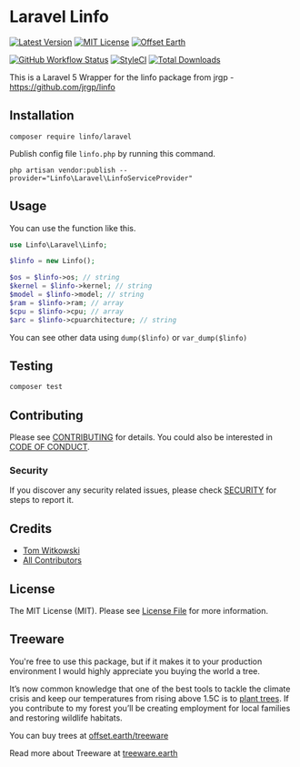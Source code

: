 # Laravel Linfo

[![Latest Version](http://img.shields.io/packagist/v/linfo/laravel.svg?label=Release&style=for-the-badge)](https://packagist.org/packages/linfo/laravel)
[![MIT License](https://img.shields.io/github/license/Astrotomic/laravel-linfo.svg?label=License&color=blue&style=for-the-badge)](https://github.com/Astrotomic/laravel-linfo/blob/master/LICENSE.md)
[![Offset Earth](https://img.shields.io/badge/Treeware-%F0%9F%8C%B3-green?style=for-the-badge)](https://plant.treeware.earth/Astrotomic/laravel-linfo)

[![GitHub Workflow Status](https://img.shields.io/github/workflow/status/Astrotomic/laravel-linfo/run-tests?style=flat-square&logoColor=white&logo=github&label=Tests)](https://github.com/Astrotomic/laravel-linfo/actions?query=workflow%3Arun-tests)
[![StyleCI](https://styleci.io/repos/42302702/shield)](https://styleci.io/repos/42302702)
[![Total Downloads](https://img.shields.io/packagist/dt/linfo/laravel.svg?label=Downloads&style=flat-square)](https://packagist.org/packages/linfo/laravel)

This is a Laravel 5 Wrapper for the linfo package from jrgp - https://github.com/jrgp/linfo

## Installation

```console
composer require linfo/laravel
```

Publish config file `linfo.php` by running this command.

```console
php artisan vendor:publish --provider="Linfo\Laravel\LinfoServiceProvider"
```

## Usage

You can use the function like this.

```php
use Linfo\Laravel\Linfo;

$linfo = new Linfo();

$os = $linfo->os; // string
$kernel = $linfo->kernel; // string
$model = $linfo->model; // string
$ram = $linfo->ram; // array
$cpu = $linfo->cpu; // array
$arc = $linfo->cpuarchitecture; // string

```

You can see other data using `dump($linfo)` or `var_dump($linfo)`

## Testing

```bash
composer test
```

## Contributing

Please see [CONTRIBUTING](https://github.com/Astrotomic/.github/blob/master/CONTRIBUTING.md) for details. You could also be interested in [CODE OF CONDUCT](https://github.com/Astrotomic/.github/blob/master/CODE_OF_CONDUCT.md).

### Security

If you discover any security related issues, please check [SECURITY](https://github.com/Astrotomic/.github/blob/master/SECURITY.md) for steps to report it.

## Credits

-   [Tom Witkowski](https://github.com/Gummibeer)
-   [All Contributors](../../contributors)

## License

The MIT License (MIT). Please see [License File](LICENSE.md) for more information.

## Treeware

You're free to use this package, but if it makes it to your production environment I would highly appreciate you buying the world a tree.

It’s now common knowledge that one of the best tools to tackle the climate crisis and keep our temperatures from rising above 1.5C is to [plant trees](https://www.bbc.co.uk/news/science-environment-48870920). If you contribute to my forest you’ll be creating employment for local families and restoring wildlife habitats.

You can buy trees at [offset.earth/treeware](https://plant.treeware.earth/Astrotomic/laravel-linfo)

Read more about Treeware at [treeware.earth](https://treeware.earth)
